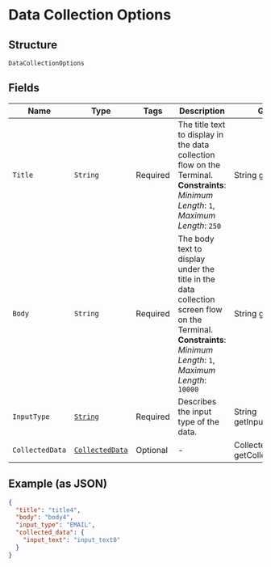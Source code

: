 
# Data Collection Options

## Structure

`DataCollectionOptions`

## Fields

| Name | Type | Tags | Description | Getter |
|  --- | --- | --- | --- | --- |
| `Title` | `String` | Required | The title text to display in the data collection flow on the Terminal.<br>**Constraints**: *Minimum Length*: `1`, *Maximum Length*: `250` | String getTitle() |
| `Body` | `String` | Required | The body text to display under the title in the data collection screen flow on the<br>Terminal.<br>**Constraints**: *Minimum Length*: `1`, *Maximum Length*: `10000` | String getBody() |
| `InputType` | [`String`](../../doc/models/data-collection-options-input-type.md) | Required | Describes the input type of the data. | String getInputType() |
| `CollectedData` | [`CollectedData`](../../doc/models/collected-data.md) | Optional | - | CollectedData getCollectedData() |

## Example (as JSON)

```json
{
  "title": "title4",
  "body": "body4",
  "input_type": "EMAIL",
  "collected_data": {
    "input_text": "input_text0"
  }
}
```

